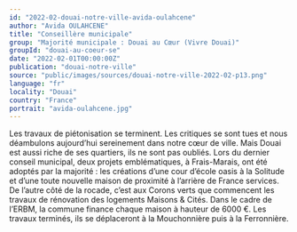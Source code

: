 ```yaml
---
id: "2022-02-douai-notre-ville-avida-oulahcene"
author: "Avida OULAHCENE"
title: "Conseillère municipale"
group: "Majorité municipale : Douai au Cœur (Vivre Douai)"
groupId: "douai-au-coeur-se"
date: "2022-02-01T00:00:00Z"
publication: "douai-notre-ville"
source: "public/images/sources/douai-notre-ville-2022-02-p13.png"
language: "fr"
locality: "Douai"
country: "France"
portrait: "avida-oulahcene.jpg"
---
```


Les travaux de piétonisation se terminent. Les critiques se sont tues et nous déambulons aujourd’hui sereinement dans notre cœur de ville. Mais Douai est aussi riche de ses quartiers, ils ne sont pas oubliés. Lors du dernier conseil municipal, deux projets emblématiques, à Frais-Marais, ont été adoptés par la majorité : les créations d’une cour d’école oasis à la Solitude et d’une toute nouvelle maison de proximité à l’arrière de France services. De l’autre côté de la rocade, c’est aux Corons verts que commencent les travaux de rénovation des logements Maisons & Cités. Dans le cadre de l’ERBM, la commune finance chaque maison à hauteur de 6000 €. Les travaux terminés, ils se déplaceront à la Mouchonnière puis à la Ferronnière.

